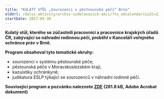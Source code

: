 ```yaml
---
title: "KULATÝ STŮL „Sourozenci v pěstnounské péči“ Brno"
oldUrl: /dalsi-aktivity/archiv-vzdelavacich-akci/?tx_odcalendar[uid]=234&cHash=308ff2e3f218952f1dfa8b4af8c470c4
startDate: 2017-05-30
---
```


<p><strong>Kulatý stůl, kterého se zúčastnili pracovníci a pracovnice krajských úřadů ČR, zabývající se náhradní rodinnou péči, proběhl v Kanceláři veřejného ochránce práv v Brně. </strong></p>
<p><strong>Program obsahoval tyto tematické okruhy:</strong></p><ul><li>sourozenci v systému pěstounské péče;</li><li>pěstounská péče v Moravskoslezském kraji;</li><li>kazuistiky ochránkyně;</li><li>judikatura ESLP týkající se sourozenců v náhradní rodinné péči.</li></ul><p><strong>Související program a pozvánku naleznete <a href="/uploads-import/projekt_ESF/00_2017_SEMINARE/ARCHIV_2017/Kulate_stoly_archiv/05_30_Sourozenci_v_pestounske_peci_pozvanka___program.pdf" target="_blank">ZDE</a> (281.8 kB, Adobe Acrobat dokument)</strong></p>
